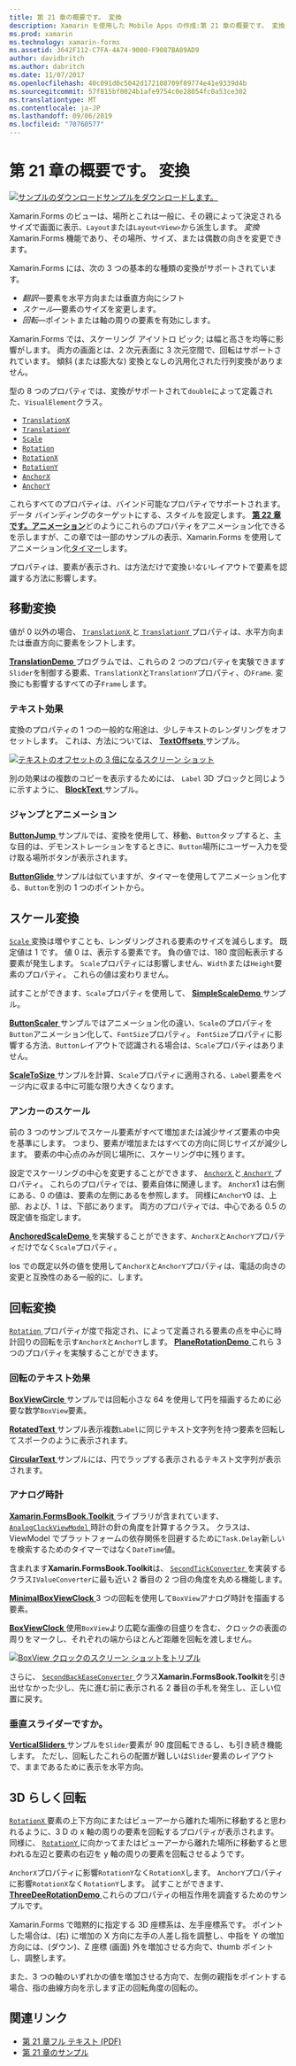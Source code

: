 ```yaml
---
title: 第 21 章の概要です。 変換
description: Xamarin を使用した Mobile Apps の作成:第 21 章の概要です。 変換
ms.prod: xamarin
ms.technology: xamarin-forms
ms.assetid: 3642F112-C7FA-4A74-9000-F9087BA89AD9
author: davidbritch
ms.author: dabritch
ms.date: 11/07/2017
ms.openlocfilehash: 40c091d0c5042d172108709f89774e41e9339d4b
ms.sourcegitcommit: 57f815bf0024b1afe9754c0e28054fc0a53ce302
ms.translationtype: MT
ms.contentlocale: ja-JP
ms.lasthandoff: 09/06/2019
ms.locfileid: "70760577"
---
```

# <a name="summary-of-chapter-21-transforms"></a>第 21 章の概要です。 変換

[![サンプルのダウンロード](~/media/shared/download.png)サンプルをダウンロードします。](https://github.com/xamarin/xamarin-forms-book-samples/tree/master/Chapter21)

Xamarin.Forms のビューは、場所とこれは一般に、その親によって決定されるサイズで画面に表示、`Layout`または`Layout<View>`から派生します。 *変換*Xamarin.Forms 機能であり、その場所、サイズ、または偶数の向きを変更できます。

Xamarin.Forms には、次の 3 つの基本的な種類の変換がサポートされています。

- *翻訳*&mdash;要素を水平方向または垂直方向にシフト
- *スケール*&mdash;要素のサイズを変更します。
- *回転*&mdash;ポイントまたは軸の周りの要素を有効にします。

Xamarin.Forms では、スケーリング アイソトロ ピック; は幅と高さを均等に影響がします。 両方の画面とは、2 次元表面に 3 次元空間で、回転はサポートされています。 傾斜 (または膨大な) 変換となしの汎用化された行列変換がありません。

型の 8 つのプロパティでは、変換がサポートされて`double`によって定義された、`VisualElement`クラス。

- [`TranslationX`](xref:Xamarin.Forms.VisualElement.TranslationX)
- [`TranslationY`](xref:Xamarin.Forms.VisualElement.TranslationY)
- [`Scale`](xref:Xamarin.Forms.VisualElement.Scale)
- [`Rotation`](xref:Xamarin.Forms.VisualElement.Rotation)
- [`RotationX`](xref:Xamarin.Forms.VisualElement.RotationX)
- [`RotationY`](xref:Xamarin.Forms.VisualElement.RotationY)
- [`AnchorX`](xref:Xamarin.Forms.VisualElement.AnchorX)
- [`AnchorY`](xref:Xamarin.Forms.VisualElement.AnchorY)

これらすべてのプロパティは、バインド可能なプロパティでサポートされます。 データ バインディングのターゲットにする、スタイルを設定します。 [**第 22 章です。アニメーション**](~/xamarin-forms/creating-mobile-apps-xamarin-forms/summaries/chapter22.md)どのようにこれらのプロパティをアニメーション化できるを示しますが、この章では一部のサンプルの表示、Xamarin.Forms を使用してアニメーション化[タイマー](~/xamarin-forms/platform/device.md#devicestarttimer)します。

プロパティは、要素が表示され、は方法だけで変換*いない*レイアウトで要素を認識する方法に影響します。

## <a name="the-translation-transform"></a>移動変換

値が 0 以外の場合、 [ `TranslationX` ](xref:Xamarin.Forms.VisualElement.TranslationX)と[ `TranslationY` ](xref:Xamarin.Forms.VisualElement.TranslationY)プロパティは、水平方向または垂直方向に要素をシフトします。

[ **TranslationDemo** ](https://github.com/xamarin/xamarin-forms-book-samples/tree/master/Chapter21/TranslationDemo)プログラムでは、これらの 2 つのプロパティを実験できます`Slider`を制御する要素、`TranslationX`と`TranslationY`プロパティ、の`Frame`. 変換にも影響するすべての子`Frame`します。

### <a name="text-effects"></a>テキスト効果

変換のプロパティの 1 つの一般的な用途は、少しテキストのレンダリングをオフセットします。 これは、方法については、 [ **TextOffsets** ](https://github.com/xamarin/xamarin-forms-book-samples/tree/master/Chapter21/TextOffsets)サンプル。

[![テキストのオフセットの 3 倍になるスクリーン ショット](images/ch21fg03-small.png "テキスト オフセット")](images/ch21fg03-large.png#lightbox "テキスト オフセット")

別の効果はの複数のコピーを表示するためには、 `Label` 3D ブロックと同じように示すように、 [ **BlockText** ](https://github.com/xamarin/xamarin-forms-book-samples/tree/master/Chapter21/BlockText)サンプル。

### <a name="jumps-and-animations"></a>ジャンプとアニメーション

[ **ButtonJump** ](https://github.com/xamarin/xamarin-forms-book-samples/tree/master/Chapter21/ButtonJump)サンプルでは、変換を使用して、移動、`Button`タップすると、主な目的は、デモンストレーションをするときに、`Button`場所にユーザー入力を受け取る場所ボタンが表示されます。

[ **ButtonGlide** ](https://github.com/xamarin/xamarin-forms-book-samples/tree/master/Chapter21/ButtonGlide)サンプルは似ていますが、タイマーを使用してアニメーション化する、`Button`を別の 1 つのポイントから。

## <a name="the-scale-transform"></a>スケール変換

[ `Scale` ](xref:Xamarin.Forms.VisualElement.Scale)変換は増やすことも、レンダリングされる要素のサイズを減らします。 既定値は 1 です。 値 0 は、表示する要素です。 負の値では、180 度回転表示する要素が発生します。 `Scale`プロパティには影響しません、`Width`または`Height`要素のプロパティ。 これらの値は変わりません。

試すことができます、`Scale`プロパティを使用して、 [ **SimpleScaleDemo** ](https://github.com/xamarin/xamarin-forms-book-samples/tree/master/Chapter21/SimpleScaleDemo)サンプル。

[ **ButtonScaler** ](https://github.com/xamarin/xamarin-forms-book-samples/tree/master/Chapter21/ButtonScaler)サンプルではアニメーション化の違い、`Scale`のプロパティを`Button`アニメーション化して、`FontSize`プロパティ。 `FontSize`プロパティに影響する方法、`Button`レイアウトで認識される場合は、`Scale`プロパティはありません。

[ **ScaleToSize** ](https://github.com/xamarin/xamarin-forms-book-samples/tree/master/Chapter21/ScaleToSize)サンプルを計算、`Scale`プロパティに適用される、`Label`要素をページ内に収まる中に可能な限り大きくなります。

### <a name="anchoring-the-scale"></a>アンカーのスケール

前の 3 つのサンプルでスケール要素がすべて増加または減少サイズ要素の中央を基準にします。 つまり、要素が増加またはすべての方向に同じサイズが減少します。 要素の中心点のみが同じ場所に、スケーリング中に残ります。

設定でスケーリングの中心を変更することができます、 [ `AnchorX` ](xref:Xamarin.Forms.VisualElement.AnchorX)と[ `AnchorY` ](xref:Xamarin.Forms.VisualElement.AnchorY)プロパティ。 これらのプロパティでは、要素自体に関連します。 `AnchorX`1 は右側にある、0 の値は、要素の左側にあるを参照します。 同様に`AnchorY`0 は、上部、および、1 は、下部にあります。 両方のプロパティでは、中心である 0.5 の既定値を指定します。

[ **AnchoredScaleDemo** ](https://github.com/xamarin/xamarin-forms-book-samples/tree/master/Chapter21/AnchoredScaleDemo)を実験することができます、`AnchorX`と`AnchorY`プロパティだけでなく`Scale`プロパティ。

Ios での既定以外の値を使用して`AnchorX`と`AnchorY`プロパティは、電話の向きの変更と互換性のある一般的に、します。

## <a name="the-rotation-transform"></a>回転変換

[ `Rotation` ](xref:Xamarin.Forms.VisualElement.Rotation)プロパティが度で指定され、によって定義される要素の点を中心に時計回りの回転を示す`AnchorX`と`AnchorY`します。 [ **PlaneRotationDemo** ](https://github.com/xamarin/xamarin-forms-book-samples/tree/master/Chapter21/PlaneRotationDemo)これら 3 つのプロパティを実験することができます。

### <a name="rotated-text-effects"></a>回転のテキスト効果

[ **BoxViewCircle** ](https://github.com/xamarin/xamarin-forms-book-samples/tree/master/Chapter21/BoxViewCircle)サンプルでは回転小さな 64 を使用して円を描画するために必要な数学`BoxView`要素。

[ **RotatedText** ](https://github.com/xamarin/xamarin-forms-book-samples/tree/master/Chapter21/RotatedText)サンプル表示複数`Label`に同じテキスト文字列を持つ要素を回転してスポークのように表示されます。

[ **CircularText** ](https://github.com/xamarin/xamarin-forms-book-samples/tree/master/Chapter21/CircularText)サンプルには、円でラップする表示されるテキスト文字列が表示されます。

### <a name="an-analog-clock"></a>アナログ時計

[ **Xamarin.FormsBook.Toolkit** ](https://github.com/xamarin/xamarin-forms-book-samples/tree/master/Libraries/Xamarin.FormsBook.Toolkit)ライブラリが含まれています、 [ `AnalogClockViewModel` ](https://github.com/xamarin/xamarin-forms-book-samples/blob/master/Libraries/Xamarin.FormsBook.Toolkit/Xamarin.FormsBook.Toolkit/AnalogClockViewModel.cs)時計の針の角度を計算するクラス。 クラスは、ViewModel でプラットフォームの依存関係を回避するために`Task.Delay`新しいを検索するためのタイマーではなく`DateTime`値。

含まれます**Xamarin.FormsBook.Toolkit**は、 [ `SecondTickConverter` ](https://github.com/xamarin/xamarin-forms-book-samples/blob/master/Libraries/Xamarin.FormsBook.Toolkit/Xamarin.FormsBook.Toolkit/SecondTickConverter.cs)を実装するクラス`IValueConverter`に最も近い 2 番目の 2 つ目の角度を丸める機能します。

[ **MinimalBoxViewClock** ](https://github.com/xamarin/xamarin-forms-book-samples/tree/master/Chapter21/MinimalBoxViewClock) 3 つの回転を使用して`BoxView`アナログ時計を描画する要素。

[ **BoxViewClock** ](https://github.com/xamarin/xamarin-forms-book-samples/tree/master/Chapter21/BoxViewClock)使用`BoxView`より広範な画像の目盛りを含む、クロックの表面の周りをマークし、それぞれの端からほとんど距離を回転を渡しません。

[![BoxView クロックのスクリーン ショットをトリプル](images/ch21fg17-small.png "アナログ クロック表面")](images/ch21fg17-large.png#lightbox "アナログ時計の表面")

さらに、 [ `SecondBackEaseConverter` ](https://github.com/xamarin/xamarin-forms-book-samples/blob/master/Libraries/Xamarin.FormsBook.Toolkit/Xamarin.FormsBook.Toolkit/SecondBackEaseConverter.cs)クラス**Xamarin.FormsBook.Toolkit**を引き出せなかった少し、先に進む前に表示される 2 番目の手札を発生し、正しい位置に戻す。

### <a name="vertical-sliders"></a>垂直スライダーですか。

[ **VerticalSliders** ](https://github.com/xamarin/xamarin-forms-book-samples/tree/master/Chapter21/VerticalSliders)サンプルを`Slider`要素が 90 度回転できるし、も引き続き機能します。 ただし、回転したこれらの配置が難しいは`Slider`要素のレイアウトで、ままであるために表示を水平方向。

## <a name="3d-ish-rotations"></a>3D らしく回転

[ `RotationX` ](xref:Xamarin.Forms.VisualElement.RotationX)要素の上下方向にまたはビューアーから離れた場所に移動すると思われるように、3 D の x 軸の周りの要素を回転するプロパティが表示されます。 同様に、 [ `RotationY` ](xref:Xamarin.Forms.VisualElement.RotationY)に向かってまたはビューアーから離れた場所に移動すると思われる左辺と要素の右辺を y 軸の周りの要素を回転させるようです。

`AnchorX`プロパティに影響`RotationY`なく`RotationX`します。 `AnchorY`プロパティに影響`RotationX`なく`RotationY`します。 試すことができます、 [ **ThreeDeeRotationDemo** ](https://github.com/xamarin/xamarin-forms-book-samples/tree/master/Chapter21/ThreeDeeRotationDemo)これらのプロパティの相互作用を調査するためのサンプルです。

Xamarin.Forms で暗黙的に指定する 3D 座標系は、左手座標系です。 ポイントした場合は、(右) に増加の X 方向に左手の人差し指を調整し、中指を Y の増加方向には、(ダウン)、Z 座標 (画面) 外を増加させる方向で、thumb ポイントし、調整します。

また、3 つの軸のいずれかの値を増加させる方向で、左側の親指をポイントする場合、指の曲線方向を示します正の回転角度の回転の。

## <a name="related-links"></a>関連リンク

- [第 21 章フル テキスト (PDF)](https://download.xamarin.com/developer/xamarin-forms-book/XamarinFormsBook-Ch21-Apr2016.pdf)
- [第 21 章のサンプル](https://github.com/xamarin/xamarin-forms-book-samples/tree/master/Chapter21)
